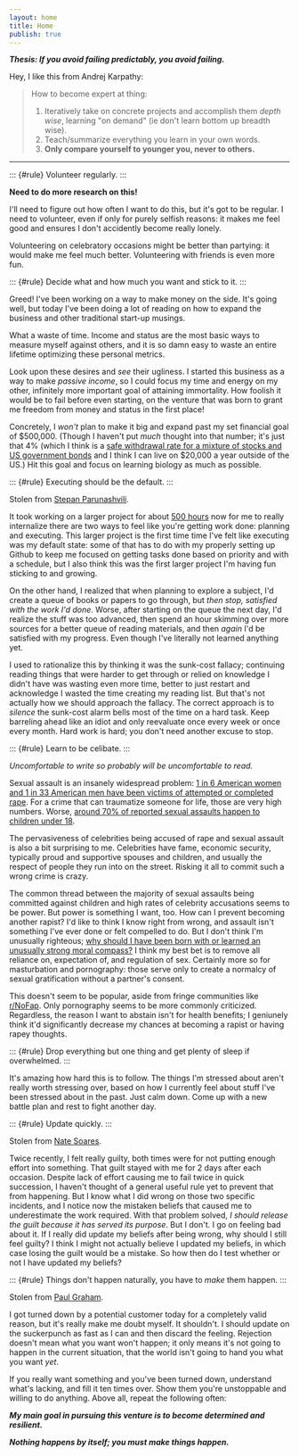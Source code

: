 ```yaml
---
layout: home 
title: Home 
publish: true
---
```


***Thesis: If you avoid failing predictably, you avoid failing.***

Hey, I like this from Andrej Karpathy: 

> How to become expert at thing: 
> 1. Iteratively take on concrete projects and accomplish them *depth wise*, 
> learning "on demand" (ie don't learn bottom up breadth wise).
> 2. Teach/summarize everything you learn in your own words. 
> 3. **Only compare yourself to younger you, never to others.**

---

::: {#rule}
Volunteer regularly.
:::

**Need to do more research on this!** 

I'll need to figure out how often I want to do this, but it's got to be 
regular. I need to volunteer, even if only
for purely selfish reasons: it makes me feel 
good and ensures I don't accidently become really lonely. 

Volunteering on celebratory occasions might be better than partying: it would 
make me feel much better. Volunteering with friends is even more fun. 

::: {#rule}
Decide what and how much you want and stick to it. 
:::

Greed! I've been working on a way to make money on the side. It's going well, 
but today I've been doing a lot of reading on how to expand the business and 
other traditional start-up musings. 

What a waste of time. Income and status are the most basic ways to measure 
myself against others, and it is so damn easy to waste an entire lifetime 
optimizing these personal metrics. 

Look upon these desires and *see* their ugliness. I started this business as a 
way to make *passive income*, so I could focus my time and energy on my other, 
infinitely more important goal of attaining immortality. How foolish it would 
be to fail before even starting, on the venture that was born to grant me 
freedom from money and status in the first place!

Concretely, I *won't* plan to make it big and expand past my set financial goal 
of $500,000. (Though I haven't put *much* thought into that number; it's just 
that 4% (which I think is a [safe withdrawal rate for a mixture of stocks and 
US government bonds](
https://www.mrmoneymustache.com/2012/05/29/how-much-do-i-need-for-retirement/)
and I think I can live on $20,000 a year outside of the US.) Hit this goal and 
focus on learning biology as much as possible. 

::: {#rule}
Executing should be the default.
:::

Stolen from [Stepan Parunashvili](https://stopa.io/post/167). 

It took working on a larger project for about [500 hours](https://toggl.com/)
now for me to really internalize there are two ways to feel like you're getting 
work done: planning and executing. This larger project is the first time time 
I've felt like executing was my default state: some of that has to do with my 
properly setting up Github to keep me focused on getting tasks done based on 
priority and with a schedule, but I also think this was the first larger 
project I'm having fun sticking to and growing. 

On the other hand, I realized that when planning to explore a subject, I'd 
create a queue of books or papers to go through, but *then stop, satisfied with 
the work I'd done*. Worse, after starting on the queue the next day, I'd 
realize 
the stuff was too advanced, then spend an hour skimming over more sources for a
better queue of reading materials, and then *again* I'd be satisfied with my 
progress. Even though I've literally not learned anything yet. 

I used to rationalize this by thinking it was the sunk-cost fallacy; continuing 
reading things that were harder to get through or relied on knowledge I didn't 
have was wasting even more time, better to just restart and acknowledge I 
wasted 
the time creating my reading list. But that's not actually how we should 
approach the fallacy. The correct approach is to *silence* the sunk-cost alarm 
bells most of the time on a hard task. Keep barreling ahead like an idiot and 
only reevaluate once every week or once every month. Hard work is hard; you 
don't need another excuse to stop. 

::: {#rule}
Learn to be celibate. 
:::

*Uncomfortable to write so probably will be uncomfortable to read.*

Sexual assault is an insanely widespread problem: [1 in 6 American women and 
1 in 33 American men have been victims of attempted or completed rape](
https://www.rainn.org/statistics/scope-problem). For a 
crime that can traumatize someone for life, those are very high numbers. 
Worse, [around 70% of reported sexual assaults happen to children under 18](
https://cachouston.org/sexual-abuse/child-sexual-abuse-facts/). 

The pervasiveness of celebrities being accused of rape and sexual assault is 
also a bit surprising to me. Celebrities have fame, economic security, 
typically 
proud and supportive spouses and children, and usually the respect of people 
they 
run into on the street. Risking it all to commit such a wrong crime is crazy. 

The common thread between the majority of sexual assaults being committed 
against 
children and high rates of celebrity accusations seems to be power. But power 
is something I want, too. How can I prevent becoming another rapist? 
I'd like to think I know right 
from wrong, and assault isn't something I've ever done or felt compelled to do. 
But I don't think I'm unusually righteous; [why should I have been born 
with or learned an unusually strong moral compass?](
https://www.hpmor.com/chapter/95) 
I think 
my best bet is to remove all reliance on, expectation of, and regulation of 
sex.
Certainly more so for masturbation and pornography: those serve only to create 
a normalcy of sexual gratification without a partner's consent. 

This doesn't seem to be popular, aside from fringe communities like [r/NoFap](
https://www.reddit.com/r/NoFap/). Only pornography seems to be more commonly 
criticized. Regardless, the reason I want to abstain isn't for health benefits; 
I geniunely think it'd significantly decrease my chances at becoming a rapist 
or having rapey thoughts. 

::: {#rule}
Drop everything but one thing and get plenty of sleep if overwhelmed.
:::

It's amazing how hard this is to follow. The things I'm stressed about aren't 
really worth stressing over, based on how I currently feel about stuff I've 
been stressed about in the past. Just calm down. Come up with a new battle plan 
and rest to fight another day. 

::: {#rule}
Update quickly.
:::

Stolen from [Nate Soares](
http://mindingourway.com/update-from-the-suckerpunch/). 

Twice recently, I felt really guilty, both times were for not putting enough 
effort into something. That guilt stayed with me for 2 days after each 
occasion. Despite lack of effort causing me to fail twice in quick succession, 
I haven't thought of a general useful rule yet to prevent that from happening. 
But I know what I did wrong on those two specific incidents, and I notice 
now the mistaken beliefs that caused me to underestimate the work required. 
With that problem solved, *I should release the guilt because it has served 
its purpose*. But I don't. I go on feeling bad about it. If I really did 
update my beliefs after being wrong, why should I still feel guilty? I think 
I might not actually believe I updated my beliefs, in which case losing the 
guilt would be a mistake. So how then do I test whether or not I have updated 
my beliefs?

::: {#rule}
Things don't happen naturally, you have to *make* them happen.
:::

Stolen from [Paul Graham](http://paulgraham.com/ds.html).

I got turned down by a potential customer today for a completely valid reason, 
but it's really make me doubt myself. It shouldn't. I should update on the 
suckerpunch as fast as I can and then discard the feeling. Rejection doesn't 
mean what you want won't happen; it only means it's not going to happen in the 
current situation, that the world isn't going to hand you what you want *yet*. 

If you really want something and you've been turned down, understand what's 
lacking, and fill it ten times over. Show them you're unstoppable and willing 
to do anything. 
Above all, repeat the following often: 

***My main goal in pursuing this venture is to become determined and resilient.***

***Nothing happens by itself; you must make things happen.*** 
